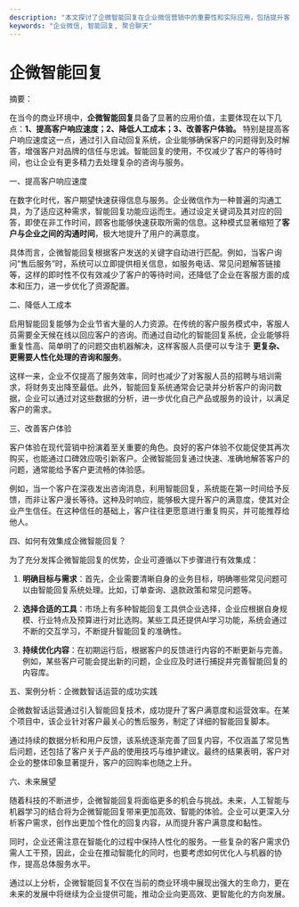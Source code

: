 ```yaml
---
description: "本文探讨了企微智能回复在企业微信营销中的重要性和实际应用，包括提升客户满意度、优化运营效率等方面。"
keywords: "企业微信, 智能回复, 聚合聊天"
---
```

# 企微智能回复

摘要：

在当今的商业环境中，**企微智能回复**具备了显著的应用价值，主要体现在以下几点：**1、提高客户响应速度；2、降低人工成本；3、改善客户体验。** 特别是提高客户响应速度这一点，通过引入自动回复系统，企业能够确保客户的问题得到及时解答，增强客户对品牌的信任与忠诚。智能回复的使用，不仅减少了客户的等待时间，也让企业有更多精力去处理复杂的咨询与服务。

一、提高客户响应速度

在数字化时代，客户期望快速获得信息与服务。企业微信作为一种普遍的沟通工具，为了适应这种需求，智能回复功能应运而生。通过设定关键词及其对应的回答，即使在非工作时间，顾客也能够快速获取所需的信息。这种模式显著缩短了**客户与企业之间的沟通时间**，极大地提升了用户的满意度。

具体而言，企微智能回复根据客户发送的关键字自动进行匹配。例如，当客户询问“售后服务”时，系统可以立即提供相关信息，如服务电话、常见问题解答链接等，这样的即时性不仅有效减少了客户的等待时间，还降低了企业在客服方面的成本和压力，进一步优化了资源配置。

二、降低人工成本

启用智能回复能够为企业节省大量的人力资源。在传统的客户服务模式中，客服人员需要全天候在线以回应客户的咨询。而通过自动化的智能回复系统，企业能够将重复性高、简单明了的问题交由机器解决，这样客服人员便可以专注于 **更复杂、更需要人性化处理的咨询和服务**。

这样一来，企业不仅提高了服务效率，同时也减少了对客服人员的招聘与培训需求，将财务支出降至最低。此外，智能回复系统通常会记录并分析客户的询问数据，企业可以通过对这些数据的分析，进一步优化自己产品或服务的设计，以满足客户的需求。

三、改善客户体验

客户体验在现代营销中扮演着至关重要的角色。良好的客户体验不仅能促使其再次购买，也能通过口碑效应吸引新客户。企微智能回复通过快速、准确地解答客户的问题，通常能给予客户更流畅的体验感。

例如，当一个客户在深夜发出咨询消息，利用智能回复，系统能在第一时间给予反馈，而非让客户漫长等待。这种及时响应，能够极大提升客户的满意度，使其对企业产生信任。在这种信任的基础上，客户往往更愿意进行重复购买，并可能推荐给他人。

四、如何有效集成企微智能回复？

为了充分发挥企微智能回复的优势，企业可遵循以下步骤进行有效集成：

1. **明确目标与需求**：首先，企业需要清晰自身的业务目标，明确哪些常见问题可以由智能回复系统处理。比如，订单查询、退款政策和常见问题等。

2. **选择合适的工具**：市场上有多种智能回复工具供企业选择，企业应根据自身规模、行业特点及预算进行对比选购。某些工具还提供AI学习功能，系统会通过不断的交互学习，不断提升智能回复的准确性。

3. **持续优化内容**：在初期运行后，根据客户的反馈进行内容的不断更新与完善。例如，某些客户可能会提出新的问题，企业应及时进行捕捉并完善智能回复的内容库。

五、案例分析：企微数智话运营的成功实践

企微数智话运营通过引入智能回复技术，成功提升了客户满意度和运营效率。在某个项目中，该企业针对客户最关心的售后服务，制定了详细的智能回复脚本。

通过持续的数据分析和用户反馈，该系统逐渐完善了回复内容，不仅涵盖了常见售后问题，还包括了客户关于产品的使用技巧与维护建议。最终的结果表明，客户对企业的整体印象显著提升，客户的回购率也随之上升。

六、未来展望

随着科技的不断进步，企微智能回复将面临更多的机会与挑战。未来，人工智能与机器学习的结合将为企微智能回复带来更加高效、智能的体验。企业可以更深入分析客户需求，创作出更加个性化的回复内容，从而提升客户满意度和黏性。

同时，企业还需注意在智能化的过程中保持人性化的服务。一些复杂的客户需求仍需人工干预，因此，企业在推动智能化的同时，也要考虑如何优化人与机器的协作，提高总体服务水平。

通过以上分析，企微智能回复不仅在当前的商业环境中展现出强大的生命力，更在未来的发展中将继续为企业提供可能，推动企业向更高效、更智能化的方向发展。
